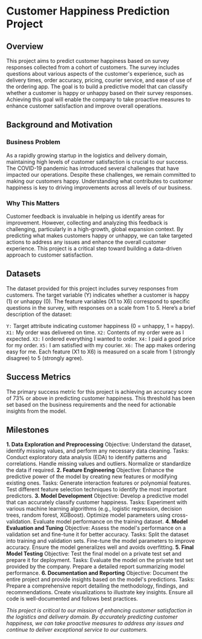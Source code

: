 # Customer Happiness Prediction Project
## Overview
This project aims to predict customer happiness based on survey responses collected from a cohort of customers. The survey includes questions about various aspects of the customer's experience, such as delivery times, order accuracy, pricing, courier service, and ease of use of the ordering app. The goal is to build a predictive model that can classify whether a customer is happy or unhappy based on their survey responses. Achieving this goal will enable the company to take proactive measures to enhance customer satisfaction and improve overall operations.

## Background and Motivation
### Business Problem
As a rapidly growing startup in the logistics and delivery domain, maintaining high levels of customer satisfaction is crucial to our success. The COVID-19 pandemic has introduced several challenges that have impacted our operations. Despite these challenges, we remain committed to making our customers happy. Understanding what contributes to customer happiness is key to driving improvements across all levels of our business.

### Why This Matters
Customer feedback is invaluable in helping us identify areas for improvement. However, collecting and analyzing this feedback is challenging, particularly in a high-growth, global expansion context. By predicting what makes customers happy or unhappy, we can take targeted actions to address any issues and enhance the overall customer experience. This project is a critical step toward building a data-driven approach to customer satisfaction.

## Datasets
The dataset provided for this project includes survey responses from customers. The target variable (Y) indicates whether a customer is happy (1) or unhappy (0). The feature variables (X1 to X6) correspond to specific questions in the survey, with responses on a scale from 1 to 5. Here’s a brief description of the dataset:

`Y:` Target attribute indicating customer happiness (0 = unhappy, 1 = happy).
`X1:` My order was delivered on time.
`X2:` Contents of my order were as I expected.
`X3:` I ordered everything I wanted to order.
`X4:` I paid a good price for my order.
`X5:` I am satisfied with my courier.
`X6:` The app makes ordering easy for me.
Each feature (X1 to X6) is measured on a scale from 1 (strongly disagree) to 5 (strongly agree).

## Success Metrics
The primary success metric for this project is achieving an accuracy score of 73% or above in predicting customer happiness. This threshold has been set based on the business requirements and the need for actionable insights from the model.

## Milestones
**1. Data Exploration and Preprocessing**
Objective: Understand the dataset, identify missing values, and perform any necessary data cleaning.
Tasks:
Conduct exploratory data analysis (EDA) to identify patterns and correlations.
Handle missing values and outliers.
Normalize or standardize the data if required.
**2. Feature Engineering**
Objective: Enhance the predictive power of the model by creating new features or modifying existing ones.
Tasks:
Generate interaction features or polynomial features.
Test different feature selection techniques to identify the most important predictors.
**3. Model Development**
Objective: Develop a predictive model that can accurately classify customer happiness.
Tasks:
Experiment with various machine learning algorithms (e.g., logistic regression, decision trees, random forest, XGBoost).
Optimize model parameters using cross-validation.
Evaluate model performance on the training dataset.
**4. Model Evaluation and Tuning**
Objective: Assess the model's performance on a validation set and fine-tune it for better accuracy.
Tasks:
Split the dataset into training and validation sets.
Fine-tune the model parameters to improve accuracy.
Ensure the model generalizes well and avoids overfitting.
**5. Final Model Testing**
Objective: Test the final model on a private test set and prepare it for deployment.
Tasks:
Evaluate the model on the private test set provided by the company.
Prepare a detailed report summarizing model performance.
**6. Documentation and Reporting**
Objective: Document the entire project and provide insights based on the model's predictions.
Tasks:
Prepare a comprehensive report detailing the methodology, findings, and recommendations.
Create visualizations to illustrate key insights.
Ensure all code is well-documented and follows best practices.

*This project is critical to our mission of enhancing customer satisfaction in the logistics and delivery domain. By accurately predicting customer happiness, we can take proactive measures to address any issues and continue to deliver exceptional service to our customers.*
